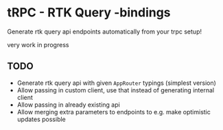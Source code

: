 # tRPC - RTK Query -bindings

Generate rtk query api endpoints automatically from your trpc setup!

very work in progress

## TODO

- Generate rtk query api with given `AppRouter` typings (simplest version)
- Allow passing in custom client, use that instead of generating internal client
- Allow passing in already existing api
- Allow merging extra parameters to endpoints to e.g. make optimistic updates possible
